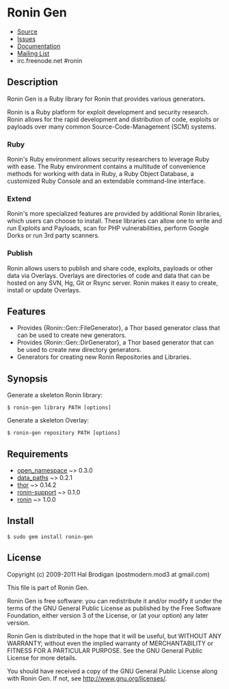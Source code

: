 # Ronin Gen

* [Source](http://github.com/ronin-ruby/ronin-gen)
* [Issues](http://github.com/ronin-ruby/ronin-gen/issues)
* [Documentation](http://rubydoc.info/github/ronin-ruby/ronin-gen/frames)
* [Mailing List](http://groups.google.com/group/ronin-ruby)
* irc.freenode.net #ronin

## Description

Ronin Gen is a Ruby library for Ronin that provides various generators.

Ronin is a Ruby platform for exploit development and security research.
Ronin allows for the rapid development and distribution of code, exploits
or payloads over many common Source-Code-Management (SCM) systems.

### Ruby

Ronin's Ruby environment allows security researchers to leverage Ruby with
ease. The Ruby environment contains a multitude of convenience methods
for working with data in Ruby, a Ruby Object Database, a customized Ruby
Console and an extendable command-line interface.

### Extend

Ronin's more specialized features are provided by additional Ronin
libraries, which users can choose to install. These libraries can allow
one to write and run Exploits and Payloads, scan for PHP vulnerabilities,
perform Google Dorks  or run 3rd party scanners.

### Publish

Ronin allows users to publish and share code, exploits, payloads or other
data via Overlays. Overlays are directories of code and data that can be
hosted on any SVN, Hg, Git or Rsync server. Ronin makes it easy to create,
install or update Overlays.

## Features

* Provides {Ronin::Gen::FileGenerator}, a Thor based generator class that
  can be used to create new generators.
* Provides {Ronin::Gen::DirGenerator}, a Thor based generator that
  can be used to create new directory generators.
* Generators for creating new Ronin Repositories and Libraries.

## Synopsis

Generate a skeleton Ronin library:

    $ ronin-gen library PATH [options]

Generate a skeleton Overlay:

    $ ronin-gen repository PATH [options]

## Requirements

* [open_namespace](http://github.com/postmodern/open_namespace) ~> 0.3.0
* [data_paths](http://github.com/postmodern/data_paths) ~> 0.2.1
* [thor](http://github.com/wycats/thor) ~> 0.14.2
* [ronin-support](http://github.com/ronin-ruby/ronin-support) ~> 0.1.0
* [ronin](http://github.com/ronin-ruby/ronin) ~> 1.0.0

## Install

    $ sudo gem install ronin-gen

## License

Copyright (c) 2009-2011 Hal Brodigan (postmodern.mod3 at gmail.com)

This file is part of Ronin Gen.

Ronin Gen is free software: you can redistribute it and/or modify
it under the terms of the GNU General Public License as published by
the Free Software Foundation, either version 3 of the License, or
(at your option) any later version.

Ronin Gen is distributed in the hope that it will be useful,
but WITHOUT ANY WARRANTY; without even the implied warranty of
MERCHANTABILITY or FITNESS FOR A PARTICULAR PURPOSE.  See the
GNU General Public License for more details.

You should have received a copy of the GNU General Public License
along with Ronin Gen.  If not, see <http://www.gnu.org/licenses/>.
